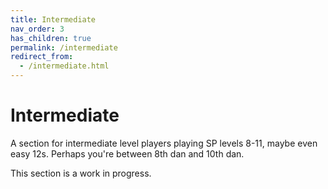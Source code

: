 ```yaml
---
title: Intermediate
nav_order: 3
has_children: true
permalink: /intermediate
redirect_from:
  - /intermediate.html
---
```


# Intermediate

A section for intermediate level players playing SP levels 8-11, maybe even easy 12s. Perhaps you're between 8th dan and 10th dan.

This section is a work in progress.
